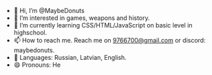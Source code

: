 - 👋 Hi, I’m @MaybeDonuts
- 👀 I’m interested in games, weapons and history.
- 🌱 I’m currently learning CSS/HTML/JavaScript on basic level in highschool.
- 📫 How to reach me. Reach me on 9766700@gmail.com or discord: maybedonuts.
- 🧾 Languages: Russian, Latvian, English.
- 😄 Pronouns: He

<!---
MaybeDonuts/MaybeDonuts is a ✨ special ✨ repository because its `README.md` (this file) appears on your GitHub profile.
You can click the Preview link to take a look at your changes.
--->
